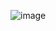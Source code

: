 ![image](https://user-images.githubusercontent.com/86384408/215092941-512bd213-75e2-4d44-ab65-ebbf2801691a.png)
